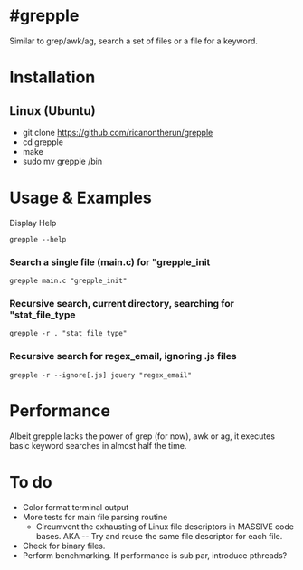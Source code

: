 #grepple
=======

Similar to grep/awk/ag, search a set of files or a file for a keyword.

# Installation
## Linux (Ubuntu)
* git clone https://github.com/ricanontherun/grepple
* cd grepple
* make
* sudo mv grepple /bin

# Usage & Examples

Display Help

`grepple --help`

### Search a single file (main.c) for "grepple_init
`grepple main.c "grepple_init"`

### Recursive search, current directory, searching for "stat_file_type
`grepple -r . "stat_file_type"`

### Recursive search for regex_email, ignoring .js files
`grepple -r --ignore[.js] jquery "regex_email"`

# Performance
Albeit grepple lacks the power of grep (for now), awk or ag, it executes basic keyword searches in almost half the time.

# To do
* Color format terminal output
* More tests for main file parsing routine
  * Circumvent the exhausting of Linux file descriptors in MASSIVE code bases. AKA -- Try and reuse the same file     descriptor for each file.
* Check for binary files.
* Perform benchmarking. If performance is sub par, introduce pthreads?
